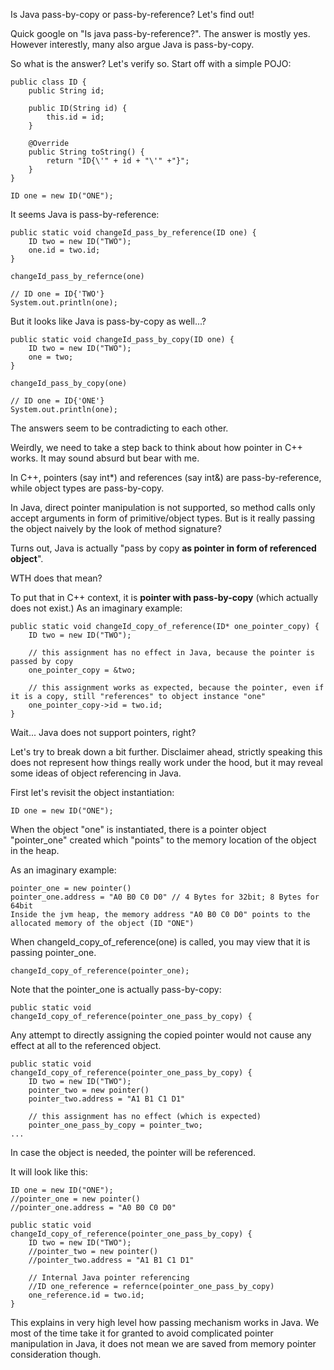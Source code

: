 Is Java pass-by-copy or pass-by-reference? Let's find out!

Quick google on "Is java pass-by-reference?". The answer is mostly yes.
However interestly, many also argue Java is pass-by-copy.

So what is the answer? Let's verify so.
Start off with a simple POJO:

```
public class ID {
    public String id;

    public ID(String id) {
        this.id = id;
    }

    @Override
    public String toString() {
        return "ID{\'" + id + "\'" +"}";
    }
}

ID one = new ID("ONE");
```

It seems Java is pass-by-reference:

```
public static void changeId_pass_by_reference(ID one) {
    ID two = new ID("TWO");
    one.id = two.id;
}

changeId_pass_by_refernce(one)

// ID one = ID{'TWO'}
System.out.println(one);
```

But it looks like Java is pass-by-copy as well...?

```
public static void changeId_pass_by_copy(ID one) {
    ID two = new ID("TWO");
    one = two;
}

changeId_pass_by_copy(one)

// ID one = ID{'ONE'}
System.out.println(one);
```

The answers seem to be contradicting to each other.

Weirdly, we need to take a step back to think about how pointer in C++ works.
It may sound absurd but bear with me.

In C++, pointers (say int*) and references (say int&) are pass-by-reference, while object types are pass-by-copy.

In Java, direct pointer manipulation is not supported,
so method calls only accept arguments in form of primitive/object types.
But is it really passing the object naively by the look of method signature?

Turns out, Java is actually "pass by copy **as pointer in form of referenced object**".

WTH does that mean?

To put that in C++ context, it is **pointer with pass-by-copy** (which actually does not exist.)
As an imaginary example:

```
public static void changeId_copy_of_reference(ID* one_pointer_copy) {
    ID two = new ID("TWO");

    // this assignment has no effect in Java, because the pointer is passed by copy
    one_pointer_copy = &two;

    // this assignment works as expected, because the pointer, even if it is a copy, still "references" to object instance "one"
    one_pointer_copy->id = two.id;
}
```

Wait... Java does not support pointers, right?

Let's try to break down a bit further. Disclaimer ahead,
strictly speaking this does not represent how things really work under the hood,
but it may reveal some ideas of object referencing in Java.

First let's revisit the object instantiation:

```
ID one = new ID("ONE");
```

When the object "one" is instantiated,
there is a pointer object "pointer_one" created which "points" to the memory location of the object in the heap.

As an imaginary example:

```
pointer_one = new pointer()
pointer_one.address = "A0 B0 C0 D0" // 4 Bytes for 32bit; 8 Bytes for 64bit
Inside the jvm heap, the memory address "A0 B0 C0 D0" points to the allocated memory of the object (ID "ONE")
```

When changeId_copy_of_reference(one) is called, you may view that it is passing pointer_one.

```
changeId_copy_of_reference(pointer_one);
```

Note that the pointer_one is actually pass-by-copy:

```
public static void changeId_copy_of_reference(pointer_one_pass_by_copy) {
```

Any attempt to directly assigning the copied pointer would not cause any effect at all to the referenced object.

```
public static void changeId_copy_of_reference(pointer_one_pass_by_copy) {
    ID two = new ID("TWO");
    pointer_two = new pointer()
    pointer_two.address = "A1 B1 C1 D1"
    
    // this assignment has no effect (which is expected)
    pointer_one_pass_by_copy = pointer_two;
...
```

In case the object is needed, the pointer will be referenced.

It will look like this:

```
ID one = new ID("ONE");
//pointer_one = new pointer()
//pointer_one.address = "A0 B0 C0 D0"

public static void changeId_copy_of_reference(pointer_one_pass_by_copy) {
    ID two = new ID("TWO");
    //pointer_two = new pointer()
    //pointer_two.address = "A1 B1 C1 D1"
    
    // Internal Java pointer referencing
    //ID one_reference = refernce(pointer_one_pass_by_copy)
    one_reference.id = two.id;
}
```

This explains in very high level how passing mechanism works in Java.
We most of the time take it for granted to avoid complicated pointer manipulation in Java,
it does not mean we are saved from memory pointer consideration though.
